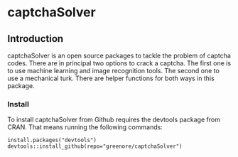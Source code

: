 captchaSolver
=============

## Introduction

captchaSolver is an open source packages to tackle the problem of captcha codes. There are in principal two options to crack a captcha. The first one is to use machine learning and image recognition tools. The second one to use a mechanical turk. There are helper functions for both ways in this package.

### Install 

To install captchaSolver from Github requires the devtools package from CRAN. That means running the following commands:

```
install.packages("devtools")
devtools::install_github(repo="greenore/captchaSolver")
```
